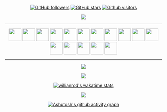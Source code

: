 <!-- ![GitHub stars](https://img.shields.io/github/stars/torukobyte?style=social) -->
<div align="center">

[![GitHub followers](https://img.shields.io/github/followers/torukobyte?style=flat&logo=github)](https://github.com/torukobyte?tab=followers)
[![GitHub stars](https://img.shields.io/github/stars/torukobyte?style=flat&logo=github&)](https://github.com/torukobyte?tab=repositories)
[![Github visitors](https://visitor-badge.glitch.me/badge?page_id=torukobyte.visitor-badge)](https://gitHub.com/torukobyte)

<img src="https://c.tenor.com/GKlLEY5omHwAAAAC/bored-anime.gif">
<hr>


[//]: # (## ⬇️ Contact me via these platforms!)

[//]: # ()
[//]: # (<a href="https://www.twitter.com/torukobyte" target="_blank"><img src="https://user-images.githubusercontent.com/61664693/116171179-f237f180-a710-11eb-9ff4-3b3935c74d44.png" width="55px"></img></a>)

[//]: # (<a href="https://www.linkedin.com/in/torukobyte" target="_blank"><img src="https://user-images.githubusercontent.com/61664693/116171176-f19f5b00-a710-11eb-84e9-b16771b30e2d.png" width="55x"></img></a>)

[//]: # (<a href="https://www.instagram.com/torukobyte" target="_blank"><img src="https://user-images.githubusercontent.com/61664693/116333770-b702f480-a7dc-11eb-8654-0378659e4719.png" width="55px"></img></a>)

[//]: # (<a href="mailto:torukobyte@gmail.com" target="_blank"><img src="https://user-images.githubusercontent.com/61664693/116171180-f237f180-a710-11eb-9aea-560e6d4490b7.png" width="55px"></img></a>)

<!--
<a href="https://www.twitter.com/torukobyte/" target="_blank" rel="nofollow"><img alt="Burak's Linkedin" src="https://img.shields.io/badge/Twitter-1DA1F2??style=flat-square&logo=twitter&logoColor=white" /></a>
  <a href="https://www.linkedin.com/in/torukobyte/" target="_blank" rel="nofollow"><img alt="Burak's Linkedin" src="https://img.shields.io/badge/LinkedIn-0A66C2??style=flat-square&logo=linkedin&logoColor=white" /></a>
  <a href="mailto:torukobyte@gmail.com" target="_blank" rel="nofollow"><img alt="Burak's Mail Address" src="https://img.shields.io/badge/Gmail-F14236??style=flat-square&logo=gmail&logoColor=white" /></a>
-->


<!--
<img src="https://img.shields.io/badge/Python-0b8056??style=flat-square&logo=python&logoColor=white"></img>
<img src="https://img.shields.io/badge/C%23-953DAC??style=flat-square&logo=c-sharp&logoColor=white"></img>
<img src="https://img.shields.io/badge/JavaScript-EFD81D??style=flat-square&logo=javascript&logoColor=black"></img>
<img src="https://img.shields.io/badge/Java-9E0000??style=flat-square&logo=java&logoColor=white"></img>
<img src="https://img.shields.io/badge/Ionic-5291FF??style=flat-square&logo=ionic&logoColor=white"></img>
<img src="https://img.shields.io/badge/Flutter-015496??style=flat-square&logo=flutter&logoColor=white"></img>
<img src="https://img.shields.io/badge/Dart-183B55??style=flat-square&logo=dart&logoColor=white"></img>
<img src="https://img.shields.io/badge/TypeScript-2F74C0??style=flat-square&logo=typescript&logoColor=white"></img>
<img src="https://img.shields.io/badge/.Net-6B18E7??style=flat-square&logo=.net&logoColor=white"></img>
<img src="https://img.shields.io/badge/PHP-8892BF??style=flat-square&logo=php&logoColor=white"></img>
<img src="https://img.shields.io/badge/CSS-0B75C2??style=flat-square&logo=css3&logoColor=white"></img>
<img src="https://img.shields.io/badge/HTML5-DD4B25??style=flat-square&logo=html5&logoColor=white"></img>
-->

<a href="https://www.python.org/"><img src="https://user-images.githubusercontent.com/61664693/116169127-b307a180-a70c-11eb-9097-06d1f280065e.png" width="40px"></img></a>
<a href="https://docs.microsoft.com/en-us/dotnet/csharp/"><img src="https://user-images.githubusercontent.com/61664693/116169150-b6029200-a70c-11eb-9921-7069d54849ae.png" width="40px"></img></a>
<a href="https://www.javascript.com/"><img src="https://user-images.githubusercontent.com/61664693/116169142-b569fb80-a70c-11eb-8de0-029cbc2b2aef.png" width="40px"></img></a>
<a href="https://golang.org/"><img src="https://user-images.githubusercontent.com/61664693/130692276-856d310d-e033-4df0-bafb-cf999bf40aa5.png" width="40px"></img></a>
<a href="https://www.java.com/"><img src="https://user-images.githubusercontent.com/61664693/116169128-b3a03800-a70c-11eb-8fbe-55a5c4ad2689.png" width="40px"></img></a>
<a href="https://ionicframework.com/"><img src="https://user-images.githubusercontent.com/61664693/116169148-b6029200-a70c-11eb-8747-163f97723dc4.png" width="40px"></img></a>
<a href="https://www.typescriptlang.org/"><img src="https://user-images.githubusercontent.com/61664693/116169149-b6029200-a70c-11eb-9169-e68b84f77b9c.png" width="40px"></img></a>
<a href="https://flutter.dev/"><img src="https://user-images.githubusercontent.com/61664693/116169134-b438ce80-a70c-11eb-9029-35fbfdd926ae.png" width="40px"></img></a>
<a href="https://dart.dev/" ><img src="https://user-images.githubusercontent.com/61664693/116169151-b69b2880-a70c-11eb-9b5f-d6963d384b83.png" width="40px"></img></a>
<a href="https://docs.microsoft.com/en-us/dotnet/"><img src="https://user-images.githubusercontent.com/61664693/116169144-b569fb80-a70c-11eb-8e31-211ff32c07b5.png" width="40px"></img></a>
<a href="https://spring.io/" ><img src="https://user-images.githubusercontent.com/61664693/117315252-3012e380-ae90-11eb-9b64-1e3affd3b07d.png" width="40px"></img></a>
<a href="https://reactjs.org/" ><img src="https://user-images.githubusercontent.com/61664693/116169130-b3a03800-a70c-11eb-9a72-bc4842458b80.png" width="40px"></img></a>
<a href="https://angular.io/" ><img src="https://user-images.githubusercontent.com/61664693/116169133-b438ce80-a70c-11eb-8e91-4d57e3f94851.png" width="40px"></img></a>
<a href="https://firebase.google.com/" ><img src="https://user-images.githubusercontent.com/61664693/116169154-b69b2880-a70c-11eb-8220-18127bb1e9a8.png" width="40px"></img></a>
<a href="https://en.wikipedia.org/wiki/CSS"><img src="https://user-images.githubusercontent.com/61664693/116169139-b569fb80-a70c-11eb-8df4-4fa9be0bebe3.png" width="40px"></img></a>
<a href="https://en.wikipedia.org/wiki/HTML5"><img src="https://user-images.githubusercontent.com/61664693/116169137-b4d16500-a70c-11eb-86b9-304ea63ba9d1.png" width="40px"></img></a>
<!-- <a href="https://www.php.net/"><img src="https://user-images.githubusercontent.com/61664693/116169129-b3a03800-a70c-11eb-82ec-4586e8f751e9.png" width="40px"></img></a> -->
<!-- <a href="https://nodejs.org/en/" ><img src="https://user-images.githubusercontent.com/61664693/116169136-b4d16500-a70c-11eb-8418-48daba4e08ef.png" width="40px"></img></a> -->
<hr>

<p align="center">
  <p>
    <a href="https://github.com/torukobyte" target="_blank">
    <img src="https://github-readme-stats.vercel.app/api?username=torukobyte&count_private=true&show_icons=true&theme=nord">
      </a>
</p>
  <p>
  <a href="https://github.com/torukobyte" target="_blank">
  <img align="center" src="https://github-readme-streak-stats.herokuapp.com?user=torukobyte&theme=nord&date_format=j%20M%5B%20Y%5D" />
  </a>
  </p>

[![willianrod's wakatime stats](https://github-readme-stats.vercel.app/api/wakatime?username=torukobyte&theme=nord&v=2&layout=compact&hide=Markdown,Config,xml,yaml,json,Cocoa,Solution+file,Csproj,Gitignore+file,Other,Text,cshtml,Publish+Profile+file)](https://github.com/torukobyte)


  <p>
  <a href="https://github.com/torukobyte?tab=repositories" target="_blank">
  <img src="https://github-readme-stats.vercel.app/api/top-langs/?username=torukobyte&layout=compact&show_icons=true&theme=nord">
  </a>
  </p>

[![Ashutosh's github activity graph](https://activity-graph.herokuapp.com/graph?username=torukobyte&theme=nord)](https://github.com/torukobyte)

</div>

